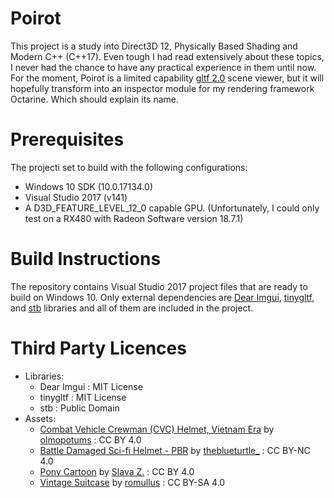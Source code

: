 # Poirot

This project is a study into Direct3D 12, Physically Based Shading and Modern C++ (C++17). Even tough I had read extensively about these topics, I never had the chance to have any practical experience in them until now. For the moment, Poirot is a limited capability [gltf 2.0](https://github.com/KhronosGroup/glTF/tree/master/specification/2.0) scene viewer, 
but it will hopefully transform into an inspector module for my rendering framework Octarine. Which should explain its name.  

# Prerequisites

The projecti set to build with the following configurations:
* Windows 10 SDK (10.0.17134.0)
* Visual Studio 2017 (v141)
* A D3D_FEATURE_LEVEL_12_0 capable GPU. (Unfortunately, I could only test on a RX480 with Radeon Software version 18.7.1)

# Build Instructions

The repository contains Visual Studio 2017 project files that are ready to build on Windows 10. 
Only external dependencies are [Dear Imgui](https://github.com/ocornut/imgui), [tinygltf](https://github.com/syoyo/tinygltf), and [stb](https://github.com/nothings/stb) libraries and all of them are included in the project.

# Third Party Licences
* Libraries:
  * Dear Imgui : MIT License
  * tinygltf : MIT License
  * stb : Public Domain
 * Assets:
    * [Combat Vehicle Crewman (CVC) Helmet, Vietnam Era](https://sketchfab.com/models/c1516dc3d0ea420b9246334a94e5681e) by [olmopotums](https://sketchfab.com/olmopotums) : CC BY 4.0
    * [Battle Damaged Sci-fi Helmet - PBR](https://sketchfab.com/models/b81008d513954189a063ff901f7abfe4) by  [theblueturtle_](https://sketchfab.com/theblueturtle_) : CC BY-NC 4.0
    * [Pony Cartoon](https://sketchfab.com/models/885d9f60b3a9429bb4077cfac5653cf9) by [Slava Z.](https://sketchfab.com/slava) : CC BY 4.0
    * [Vintage Suitcase](https://sketchfab.com/models/4097027ee5e246579cf80a23aab1522c) by [romullus](https://sketchfab.com/romullus) : CC BY-SA 4.0
